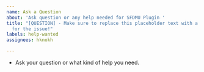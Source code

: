 ```yaml
---
name: Ask a Question
about: 'Ask question or any help needed for SFDMU Plugin '
title: "[QUESTION] - Make sure to replace this placeholder text with a specific title
  for the issue!"
labels: help-wanted
assignees: hknokh

---
```


- Ask your question or what kind of help you need.
